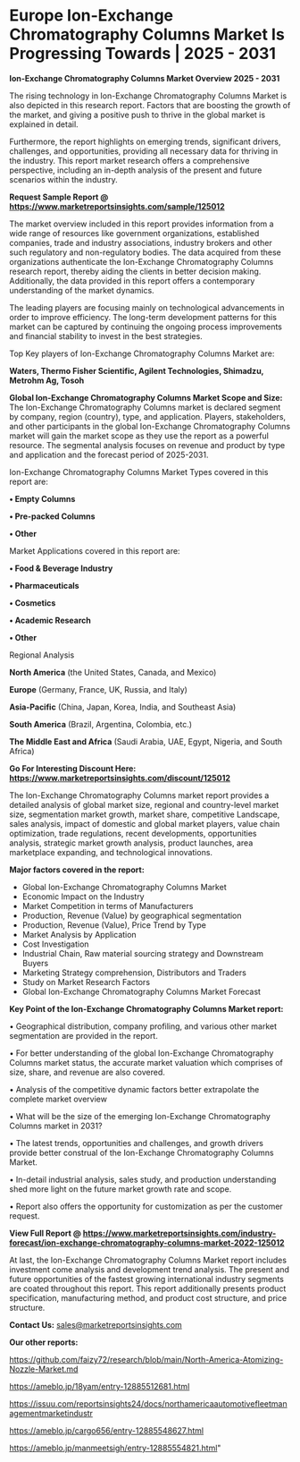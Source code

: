 # Europe Ion-Exchange Chromatography Columns Market Is Progressing Towards | 2025 - 2031

<Strong> Ion-Exchange Chromatography Columns Market Overview 2025 - 2031</strong>

The rising technology in Ion-Exchange Chromatography Columns Market is also depicted in this research report. Factors that are boosting the growth of the market, and giving a positive push to thrive in the global market is explained in detail.

Furthermore, the report highlights on emerging trends, significant drivers, challenges, and opportunities, providing all necessary data for thriving in the industry. This report market research offers a comprehensive perspective, including an in-depth analysis of the present and future scenarios within the industry.

<strong>Request Sample Report @ <a href=https://www.marketreportsinsights.com/sample/125012>https://www.marketreportsinsights.com/sample/125012</a></strong>

The market overview included in this report provides information from a wide range of resources like government organizations, established companies, trade and industry associations, industry brokers and other such regulatory and non-regulatory bodies. The data acquired from these organizations authenticate the Ion-Exchange Chromatography Columns research report, thereby aiding the clients in better decision making. Additionally, the data provided in this report offers a contemporary understanding of the market dynamics.

The leading players are focusing mainly on technological advancements in order to improve efficiency. The long-term development patterns for this market can be captured by continuing the ongoing process improvements and financial stability to invest in the best strategies.

Top Key players of Ion-Exchange Chromatography Columns Market are:

<strong>Waters, Thermo Fisher Scientific, Agilent Technologies, Shimadzu, Metrohm Ag, Tosoh</strong>

<strong><b>Global Ion-Exchange Chromatography Columns Market Scope and Size:</b></strong>
The Ion-Exchange Chromatography Columns market is declared segment by company, region (country), type, and application. Players, stakeholders, and other participants in the global Ion-Exchange Chromatography Columns market will gain the market scope as they use the report as a powerful resource. The segmental analysis focuses on revenue and product by type and application and the forecast period of 2025-2031.

Ion-Exchange Chromatography Columns Market Types covered in this report are:

<strong>• Empty Columns

• Pre-packed Columns

• Other</strong>

Market Applications covered in this report are:

<strong>• Food & Beverage Industry

• Pharmaceuticals

• Cosmetics

• Academic Research

• Other</strong> 

Regional Analysis

<strong>North America</strong> (the United States, Canada, and Mexico)

<strong>Europe</strong> (Germany, France, UK, Russia, and Italy)

<strong>Asia-Pacific</strong> (China, Japan, Korea, India, and Southeast Asia)

<strong>South America</strong> (Brazil, Argentina, Colombia, etc.)

<strong>The Middle East and Africa</strong> (Saudi Arabia, UAE, Egypt, Nigeria, and South Africa)

<strong>Go For Interesting Discount Here: <a href=https://www.marketreportsinsights.com/discount/125012>https://www.marketreportsinsights.com/discount/125012</a></strong>

The Ion-Exchange Chromatography Columns market report provides a detailed analysis of global market size, regional and country-level market size, segmentation market growth, market share, competitive Landscape, sales analysis, impact of domestic and global market players, value chain optimization, trade regulations, recent developments, opportunities analysis, strategic market growth analysis, product launches, area marketplace expanding, and technological innovations.

<strong><b>Major factors covered in the report:</b></strong>
<ul>
  <li>Global Ion-Exchange Chromatography Columns Market </li>
  <li>Economic Impact on the Industry</li>
  <li>Market Competition in terms of Manufacturers</li>
  <li>Production, Revenue (Value) by geographical segmentation</li>
  <li>Production, Revenue (Value), Price Trend by Type</li>
  <li>Market Analysis by Application</li>
  <li>Cost Investigation</li>
  <li>Industrial Chain, Raw material sourcing strategy and Downstream Buyers</li>
  <li>Marketing Strategy comprehension, Distributors and Traders</li>
  <li>Study on Market Research Factors</li>
  <li>Global Ion-Exchange Chromatography Columns Market Forecast</li>
</ul>

<strong><b>Key Point of the Ion-Exchange Chromatography Columns Market report:</b></strong>

• Geographical distribution, company profiling, and various other market segmentation are provided in the report.

• For better understanding of the global Ion-Exchange Chromatography Columns market status, the accurate market valuation which comprises of size, share, and revenue are also covered.

• Analysis of the competitive dynamic factors better extrapolate the complete market overview

• What will be the size of the emerging Ion-Exchange Chromatography Columns market in 2031?

• The latest trends, opportunities and challenges, and growth drivers provide better construal of the Ion-Exchange Chromatography Columns Market.

• In-detail industrial analysis, sales study, and production understanding shed more light on the future market growth rate and scope.

• Report also offers the opportunity for customization as per the customer request.

<strong><b>View Full Report @ <a href=https://www.marketreportsinsights.com/industry-forecast/ion-exchange-chromatography-columns-market-2022-125012>https://www.marketreportsinsights.com/industry-forecast/ion-exchange-chromatography-columns-market-2022-125012</a></b></strong>


At last, the Ion-Exchange Chromatography Columns Market report includes investment come analysis and development trend analysis. The present and future opportunities of the fastest growing international industry segments are coated throughout this report. This report additionally presents product specification, manufacturing method, and product cost structure, and price structure.

<strong>Contact Us:</strong>
sales@marketreportsinsights.com

<strong>Our other reports:</strong>

<a href=https://github.com/faizy72/research/blob/main/North-America-Atomizing-Nozzle-Market.md>https://github.com/faizy72/research/blob/main/North-America-Atomizing-Nozzle-Market.md</a>

<a href=https://ameblo.jp/18yam/entry-12885512681.html>https://ameblo.jp/18yam/entry-12885512681.html</a>

<a href=https://issuu.com/reportsinsights24/docs/northamericaautomotivefleetmanagementmarketindustr>https://issuu.com/reportsinsights24/docs/northamericaautomotivefleetmanagementmarketindustr</a>

<a href=https://ameblo.jp/cargo656/entry-12885548627.html>https://ameblo.jp/cargo656/entry-12885548627.html</a>

<a href=https://ameblo.jp/manmeetsigh/entry-12885554821.html>https://ameblo.jp/manmeetsigh/entry-12885554821.html</a>"
